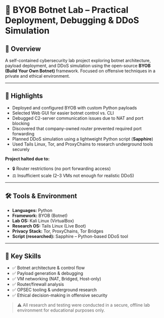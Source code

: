 # 🧠 BYOB Botnet Lab – Practical Deployment, Debugging & DDoS Simulation

## 📘 Overview

A self-contained cybersecurity lab project exploring botnet architecture, payload deployment, and DDoS simulation using the open-source **BYOB (Build Your Own Botnet)** framework. Focused on offensive techniques in a private and ethical environment.

---

## 🌟 Highlights

- Deployed and configured BYOB with custom Python payloads
- Selected Web GUI for easier botnet control vs. CLI
- Debugged C2-server communication issues due to NAT and port blocking
- Discovered that company-owned router prevented required port forwarding
- Planned DDoS simulation using a lightweight Python script (**Sapphire**)
- Used Tails Linux, Tor, and ProxyChains to research underground tools securely

**Project halted due to:**

- 🔒 Router restrictions (no port forwarding access)
- ⚖️ Insufficient scale (2–3 VMs not enough for realistic DDoS)

---

## 🛠 Tools & Environment

- **Languages:** Python
- **Framework:** BYOB (Botnet)
- **Lab OS:** Kali Linux (VirtualBox)
- **Research OS:** Tails Linux (Live Boot)
- **Privacy Stack:** Tor, ProxyChains, Tor Bridges
- **Script (researched):** Sapphire – Python-based DDoS tool

---

## 🧠 Key Skills

- ✅ Botnet architecture & control flow
- ✅ Payload generation & debugging
- ✅ VM networking (NAT, Bridged, Host-only)
- ✅ Router/firewall analysis
- ✅ OPSEC tooling & underground research
- ✅ Ethical decision-making in offensive security

> ⚠️ All research and testing were conducted in a secure, offline lab environment for educational purposes only.

